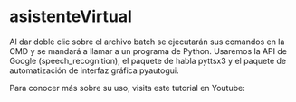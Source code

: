 # asistenteVirtual


Al dar doble clic sobre el archivo batch se ejecutarán sus comandos en la CMD y se mandará a llamar a un programa de Python. Usaremos la API de Google (speech_recognition), el paquete de habla pyttsx3 y el paquete de automatización de interfaz gráfica pyautogui.

Para conocer más sobre su uso, visita este tutorial en Youtube:
